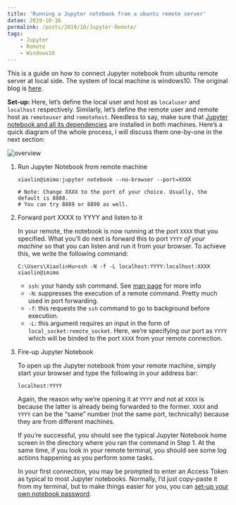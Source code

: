 ```yaml
---
title: 'Running a Jupyter notebook from a ubuntu remote server'
datae: 2019-10-16
permalink: /posts/2019/10/Jupyter-Remote/
tags: 
    - Jupyter
    - Remote 
    - Windows10
---
```


This is a guide on how to connect Jupyter notebook from ubuntu remote server at local side. The system of local machine is windows10. The original blog is [here](https://ljvmiranda921.github.io/notebook/2018/01/31/running-a-jupyter-notebook/).

**Set-up:** Here, let’s define the local user and host as `localuser` and `localhost` respectively. Similarly, let’s define the remote user and remote host as `remoteuser` and `remotehost`. Needless to say, make sure that [Jupyter notebook and all its dependencies](http://jupyter.readthedocs.io/en/latest/install.html) are installed in both machines. Here’s a quick diagram of the whole process, I will discuss them one-by-one in the next section:

![overview](https://ljvmiranda921.github.io/assets/png/tuts/jupyternotebook.png)

1. Run Jupyter Notebook from remote machine

   ```
   xiaolin@imimo:jupyter notebook --no-browser --port=XXXX
   
   # Note: Change XXXX to the port of your choice. Usually, the default is 8888. 
   # You can try 8889 or 8890 as well.
   ```

2. Forward port XXXX to YYYY and listen to it

   In your remote, the notebook is now running at the port `XXXX` that you specified. What you’ll do next is forward this to port `YYYY` *of your machine* so that you can listen and run it from your browser. To achieve this, we write the following command:

   ```
   C:\Users\XiaolinHu>ssh -N -f -L localhost:YYYY:localhost:XXXX xiaolin@imimo
   ```

   - `ssh`: your handy ssh command. See [man page](https://man.openbsd.org/ssh) for more info
   - `-N`: suppresses the execution of a remote command. Pretty much used in port forwarding.
   - `-f`: this requests the `ssh` command to go to background before execution.
   - `-L`: this argument requires an input in the form of `local_socket:remote_socket`. Here, we’re specifying our port as `YYYY` which will be binded to the port `XXXX` from your remote connection.

3. Fire-up Jupyter Notebook

   To open up the Jupyter notebook from your remote machine, simply start your browser and type the following in your address bar:

   ```
   localhost:YYYY
   ```

   Again, the reason why we’re opening it at `YYYY` and not at `XXXX` is because the latter is already being forwarded to the former. `XXXX` and `YYYY` can be the “same” number (not the same port, technically) because they are from different machines.

   If you’re successful, you should see the typical Jupyter Notebook home screen in the directory where you ran the command in Step 1. At the same time, if you look in your remote terminal, you should see some log actions happening as you perform some tasks.

   In your first connection, you may be prompted to enter an Access Token as typical to most Jupyter notebooks. Normally, I’d just copy-paste it from my terminal, but to make things easier for you, you can [set-up your own notebook password](http://jupyter-notebook.readthedocs.io/en/stable/public_server.html#automatic-password-setup).